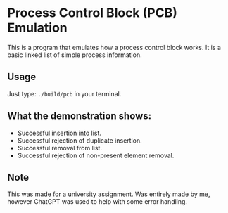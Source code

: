 # Process Control Block (PCB) Emulation

This is a program that emulates how a process control block works.
It is a basic linked list of simple process information.

## Usage

Just type:
`./build/pcb`
in your terminal.

## What the demonstration shows:

  - Successful insertion into list.
  - Successful rejection of duplicate insertion.
  - Successful removal from list.
  - Successful rejection of non-present element removal.

## Note

This was made for a university assignment.
Was entirely made by me, however ChatGPT was used to help with some error handling.
